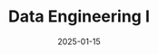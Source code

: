 ---
title: "Data Engineering I"
collection: teaching
type: "Graduate course"
permalink: /teaching/2025-spring-teaching
venue: "Uppsala University, Department of Information Technology"
date: 2025-01-15
location: "Uppsala, Sweden"
---
